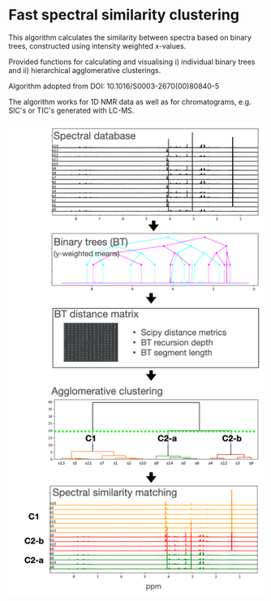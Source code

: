 # Fast spectral similarity clustering

This algorithm calculates the similarity between spectra based on binary trees, constructed using intensity weighted x-values.

Provided functions for calculating and visualising i) individual binary trees and ii) hierarchical agglomerative clusterings.

Algorithm adopted from DOI: 10.1016/S0003-2670(00)80840-5

The algorithm works for 1D NMR data as well as for chromatograms, e.g. SIC's or TIC's generated with LC-MS.


![](pseudAlgo.png)
